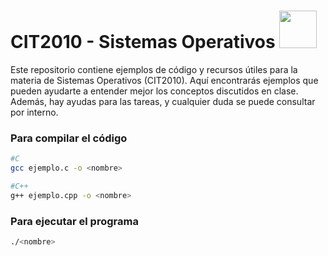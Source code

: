 # CIT2010 - Sistemas Operativos <img src="https://media4.giphy.com/media/v1.Y2lkPTc5MGI3NjExcWxsOHZyMm94MzNiN241dDduZzhuam1rOHR1Zm55ZmZ5d2g2ZGI3eCZlcD12MV9pbnRlcm5hbF9naWZfYnlfaWQmY3Q9cw/0luWy8p6oKImZt41tz/giphy.webp" width="60"></img>

Este repositorio contiene ejemplos de código y recursos útiles para la materia de Sistemas Operativos (CIT2010). Aquí encontrarás ejemplos que pueden ayudarte a entender mejor los conceptos discutidos en clase. Además, hay ayudas para las tareas, y cualquier duda se puede consultar por interno.

### Para compilar el código
```bash
#C
gcc ejemplo.c -o <nombre>    

#C++
g++ ejemplo.cpp -o <nombre>  
```

### Para ejecutar el programa

```bash
./<nombre>
```


